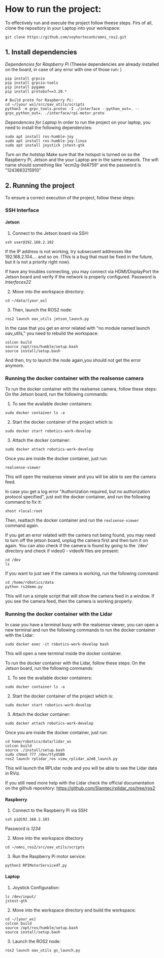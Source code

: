 # How to run the project:

To effectively run and execute the project follow theese steps. 
Firs of all, clone the repository in your Laptop into your workspace:
```Shell
git clone https://github.com/soyhorteconh/omni_ros2.git
```

## 1. Install dependencies 

*Dependencies for Raspberry Pi* (Theese dependencies are already installed on the board, in case of any error with one of those run: )

```Shell
pip install grpcio
pip install grpcio-tools
pip install pygame
pip install protobuf==3.20.*

# Build proto for Raspberry Pi:
cd ~/[your ws]/src/oav_utils/scripts
python3 -m grpc_tools.protoc -I ./interface --python_out=. --grpc_python_out=. ./interface/rpi-motor.proto
```

*Dependencies for Laptop* In order to run the project on your laptop, you need to install the following dependencies:

```Shell
sudo apt install ros-humble-joy
sudo apt install ros-humble-joy-linux
sudo apt install joystick jstest-gtk
```

*Turn on the hotstop* Make sure that the hotspot is turned on so the Raspberry Pi, Jetson and the your Laptop are in the same network.
The wifi name should something like "ecm2g-9d4759" and the password is "1243663215910"

## 2. Running the project 

To ensure a correct execution of the project, follow these steps:

### SSH Interface
#### Jetson
1. Connect to the Jetson board via SSH:
```Shell
ssh user@192.168.2.102
```
If the IP address is not working, try subsecuent addresses like 192.168.2.104.... and so on. (This is a bug that must be fixed in the future, but it is not a priority right now).

If have any troubles connecting, you may connect via HDMI/DisplayPort the Jetson board and verify if the network is properly configured. Password is *Interfaces22*


2. Move into the workspace directory:
```Shell
cd ~/data/[your_ws]
```

3. Then, launch the ROS2 node:
```Shell
ros2 launch oav_utils jetson_launch.py
```

In the case that you get an error related with "no module named launch oav_utils," you need to rebuild the workspace:
```Shell
colcon build
source /opt/ros/humble/setup.bash
source install/setup.bash
```

And then, try to launch the node again,you should not get the error anymore.

### Running the docker container with the realsense camera 

To run the docker container with the realsense camera, follow these steps:
On the Jetson board, run the following commands: 
1. To see the available docker containers:
```Shell
sudo docker container ls -a 
```
2. Start the docker container of the project which  is:
```Shell
sudo docker start robotics-work-develop
```
3. Attach the docker container: 
```Shell
sudo docker attach robotics-work-develop
```
Once you are inside the docker container, just run:
```Shell
realsense-viewer
```
This will open the realsense viewer and you will be able to see the camera feed.

In case you get a log error "Authorization required, but no authorization protocol specified", just exit the docker container, and run the following command to fix it:
```Shell
xhost +local:root
```
Then, reattach the docker container and run the `realsense-viewer` command again.

If you get an error related with the camera not being found, you may need to turn off the jetson board, unplug the camera first and then turn it on again. You can also check if the camera is found by going to the `/dev' directory and check if video0 - videoN files are present:
```Shell
cd /dev
ls
```

If you want to just see if the camera is working, run the following command: 
```Shell
cd /home/robotics/data 
python rs2demo.py
```
This will run a simple script that will show the camera feed in a window. If you see the camera feed, then the camera is working properly.

### Running the docker container with the Lidar
In case you have a terminal busy with the realsense viewer, you can open a new terminal and run the following commands to run the docker container with the Lidar:
```Shell
sudo docker exec -it robotics-work-develop bash
```
This will open a new terminal inside the docker container.

To run the docker container with the Lidar, follow these steps: 
On the Jetson board, run the following commands:
1. To see the available docker containers:
```Shell
sudo docker container ls -a
```
2. Start the docker container of the project which is:
```Shell
sudo docker start robotics-work-develop
```
3. Attach the docker container:
```Shell
sudo docker attach robotics-work-develop
```
Once you are inside the docker container, just run:
```Shell
cd home/robotics/data/lidar_ws
colcon build
source ./install/setup.bash
sudo chmod 777 /dev/ttyUSB0
ros2 launch rplidar_ros view_rplidar_a2m8_launch.py
```
This will launch the RPLidar node and you will be able to see the Lidar data in RViz.

If you still need more help with the Lidar check the official documentation on the github repository: https://github.com/Slamtec/rplidar_ros/tree/ros2

#### Raspberry

1. Connect to the Raspberry Pi via SSH:
```Shell
ssh pi@192.168.2.103
```
Password is *1234*

2. Move into the workspace ditectory
```Shell
cd ~/omni_ros2/src/oav_utils/scripts
```
3. Run the Raspberry Pi motor service:
```Shell
python3 RPIMotorService4T.py
```

#### Laptop

1. Joystick Configuration:
```Shell
ls /dev/input/
jstest-gtk
```

2. Move into the workspace directory and build the workspace:
```Shell
cd ~/[your_ws]
colcon build
source /opt/ros/humble/setup.bash
source install/setup.bash
```

3. Launch the ROS2 node:
```Shell
ros2 launch oav_utils gs_launch.py
```
 
